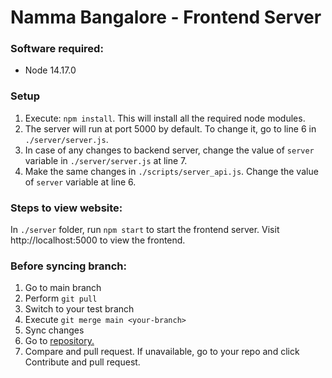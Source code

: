 # Namma Bangalore - Frontend Server

### Software required:
* Node 14.17.0

### Setup
1. Execute: `npm install`. This will install all the required node modules.
2. The server will run at port 5000 by default. To change it, go to line 6 in `./server/server.js`.
3. In case of any changes to backend server, change the value of `server` variable in `./server/server.js` at line 7.
4. Make the same changes in `./scripts/server_api.js`. Change the value of `server` variable at line 6.

### Steps to view website:
In `./server` folder, run `npm start` to start the frontend server. Visit http://localhost:5000 to view the frontend.

### Before syncing branch:
1. Go to main branch
2. Perform `git pull`
3. Switch to your test branch
4. Execute `git merge main <your-branch>`
5. Sync changes
6. Go to [repository.](https://github.com/IshaanBose2147116/namma-bengaluru-front-end)
7. Compare and pull request. If unavailable, go to your repo and click Contribute and pull request.
